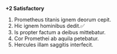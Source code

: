 **+2 Satisfactory**

1. Prometheus titanis ignem deorum cepit.
2. Hic ignem hominibus dedit.✅
3. Is propter factum a deibus mittebatur.
4. Cor Promethei ab aquila petebatur.
5. Hercules illam saggitis interfecit.
